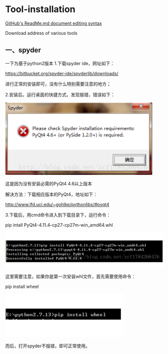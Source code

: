 # Tool-installation
[GitHub's ReadMe.md document editing syntax](https://www.jianshu.com/p/9ab92efc286a)

Download address of various tools

## 一、spyder
一下为基于python2版本
1.下载spyder ide，网址如下：

https://bitbucket.org/spyder-ide/spyderlib/downloads/

进行正常的安装即可，没有什么特别需要注意的地方；

2.安装后，运行桌面的快捷方式，发现报错，错误如下：

![error](https://github.com/H-YMing/Tool-installation/blob/master/image/1.png)

这是因为没有安装必需的PyQt4 4.6以上版本

解决方法：下载相应版本的PyQt4，地址如下：

http://www.lfd.uci.edu/~gohlke/pythonlibs/#pyqt4

3.下载后，用cmd命令进入到下载目录下，运行命令：

pip intall PyQt4-4.11.4-cp27-cp27m-win_amd64.whl

![cmd](https://github.com/H-YMing/Tool-installation/blob/master/image/2.png)

这里需要注意，如果你是第一次安装whl文件，首先需要使用命令：

pip install wheel

![cmd](https://github.com/H-YMing/Tool-installation/blob/master/image/3.png)

而后，打开spyder不报错，即可正常使用。
